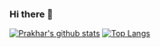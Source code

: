 ### Hi there 👋

<!--
**prakhar1144/prakhar1144** is a ✨ _special_ ✨ repository because its `README.md` (this file) appears on your GitHub profile.

Here are some ideas to get you started:

- 🔭 I’m currently working on ...
- 🌱 I’m currently learning ...
- 👯 I’m looking to collaborate on ...
- 🤔 I’m looking for help with ...
- 💬 Ask me about ...
- 📫 How to reach me: ...
- 😄 Pronouns: ...
- ⚡ Fun fact: ...
-->
[![Prakhar's github stats](https://github-readme-stats.vercel.app/api?username=prakhar1144&count_private=true&show_icons=true&theme=dark)](https://github.com/anuraghazra/github-readme-stats&hide=stars)
[![Top Langs](https://github-readme-stats.vercel.app/api/top-langs/?username=prakhar1144)](https://github.com/anuraghazra/github-readme-stats)
